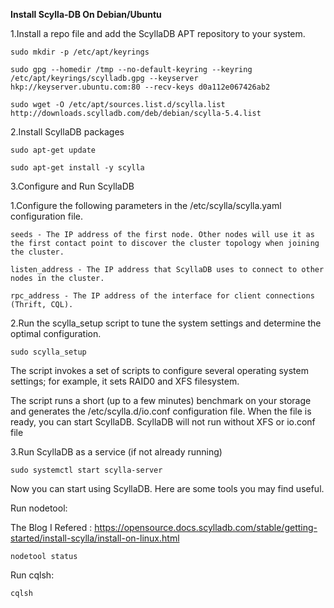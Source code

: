 **Install Scylla-DB On Debian/Ubuntu**

1.Install a repo file and add the ScyllaDB APT repository to your system.

    sudo mkdir -p /etc/apt/keyrings
    
    sudo gpg --homedir /tmp --no-default-keyring --keyring /etc/apt/keyrings/scylladb.gpg --keyserver hkp://keyserver.ubuntu.com:80 --recv-keys d0a112e067426ab2
    
    sudo wget -O /etc/apt/sources.list.d/scylla.list http://downloads.scylladb.com/deb/debian/scylla-5.4.list


2.Install ScyllaDB packages

    sudo apt-get update
    
    sudo apt-get install -y scylla
    
3.Configure and Run ScyllaDB

1.Configure the following parameters in the /etc/scylla/scylla.yaml configuration file.

    seeds - The IP address of the first node. Other nodes will use it as the first contact point to discover the cluster topology when joining the cluster.

    listen_address - The IP address that ScyllaDB uses to connect to other nodes in the cluster.

    rpc_address - The IP address of the interface for client connections (Thrift, CQL).

2.Run the scylla_setup script to tune the system settings and determine the optimal configuration.

    sudo scylla_setup

The script invokes a set of scripts to configure several operating system settings; for example, it sets RAID0 and XFS filesystem.

The script runs a short (up to a few minutes) benchmark on your storage and generates the /etc/scylla.d/io.conf configuration file. When the file is ready, you can start ScyllaDB. ScyllaDB will not run without XFS or io.conf file

3.Run ScyllaDB as a service (if not already running)

    sudo systemctl start scylla-server

Now you can start using ScyllaDB. Here are some tools you may find useful.

Run nodetool:

The Blog I Refered : https://opensource.docs.scylladb.com/stable/getting-started/install-scylla/install-on-linux.html

    nodetool status

Run cqlsh:

    cqlsh

